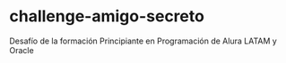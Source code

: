 # challenge-amigo-secreto
Desafío de la formación Principiante en Programación de Alura LATAM y Oracle 
